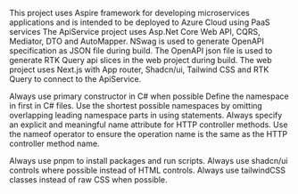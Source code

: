 This project uses Aspire framework for developing microservices applications and is intended to be deployed to Azure Cloud using PaaS services
The ApiService project uses Asp.Net Core Web API, CQRS, Mediator, DTO and AutoMapper. NSwag is used to generate OpenAPI specification as JSON file during build.
The OpenAPI json file is used to generate RTK Query api slices in the web project during build.
The web project uses Next.js with App router, Shadcn/ui, Tailwind CSS and RTK Query to connect to the ApiService.


Always use primary constructor in C# when possible
Define the namespace in first in C# files. Use the shortest possible namespaces by omitting overlapping leading namespace parts in using statements.
Always specify an explicit and meaningful name attribute for HTTP controller methods. Use the nameof operator to ensure the operation name is the same as the HTTP controller method name.

Always use pnpm to install packages and run scripts.
Always use shadcn/ui controls where possible instead of HTML controls.
Always use tailwindCSS classes instead of raw CSS when possible.